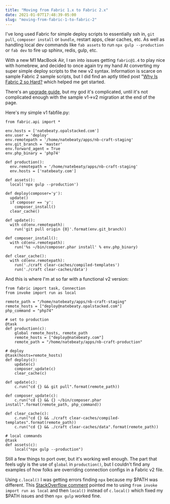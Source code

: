 ```yaml
---
title: "Moving from Fabric 1.x to Fabric 2.x"
date: 2021-01-07T17:48:39-05:00
slug: "moving-from-fabric-1-to-fabric-2"
---
```


I've long used Fabric for simple deploy scripts to essentially ssh in, `git pull`, `composer install` or `bundle`, restart apps, clear caches, etc. As well as handling local dev commands like `fab assets` to run `npx gulp --production` or `fab dev` to fire up sphinx, redis, gulp, etc.

With a new M1 MacBook Air, I ran into issues getting `fabric@1.4` to play nice with homebrew, and decided to once again try my hand At converting my super simple deploy scripts to the new v2 syntax. Information is scarce on sample Fabric 2 sample scripts, but I did find an aptly titled post "[Why Is Fabric 2 so Hard?](https://vsupalov.com/fabric-2-example-fabfile/) which helped me get started.

There's an [upgrade guide](http://www.fabfile.org/upgrading.html), but my god it's complicated, until it's not complicated enough with the sample v1->v2 migration at the end of the page.

Here's my simple v1 fabfile.py:

    from fabric.api import *

    env.hosts = ['natebeaty.opalstacked.com']
    env.user = 'deploy'
    env.remotepath = '/home/natebeaty/apps/nb-craft-staging'
    env.git_branch = 'master'
    env.forward_agent = True
    env.php_binary = 'php74'

    def production():
      env.remotepath = '/home/natebeaty/apps/nb-craft-staging'
      env.hosts = ['natebeaty.com']

    def assets():
      local('npx gulp --production')

    def deploy(composer='y'):
      update()
      if composer == 'y':
        composer_install()
      clear_cache()

    def update():
      with cd(env.remotepath):
        run('git pull origin {0}'.format(env.git_branch))

    def composer_install():
      with cd(env.remotepath):
        run('%s ~/bin/composer.phar install' % env.php_binary)

    def clear_cache():
      with cd(env.remotepath):
        run('./craft clear-caches/compiled-templates')
        run('./craft clear-caches/data')

And this is where I'm at so far with a functional v2 version:

    from fabric import task, Connection
    from invoke import run as local

    remote_path = "/home/natebeaty/apps/nb-craft-staging"
    remote_hosts = ["deploy@natebeaty.opalstacked.com"]
    php_command = "php74"

    # set to production
    @task
    def production(c):
        global remote_hosts, remote_path
        remote_hosts = ["deploy@natebeaty.com"]
        remote_path = "/home/natebeaty/apps/nb-craft-production"

    # deploy
    @task(hosts=remote_hosts)
    def deploy(c):
        update(c)
        composer_update(c)
        clear_cache(c)

    def update(c):
        c.run("cd {} && git pull".format(remote_path))

    def composer_update(c):
        c.run("cd {} && {} ~/bin/composer.phar install".format(remote_path, php_command))

    def clear_cache(c):
        c.run("cd {} && ./craft clear-caches/compiled-templates".format(remote_path))
        c.run("cd {} && ./craft clear-caches/data".format(remote_path))

    # local commands
    @task
    def assets(c):
        local("npx gulp --production")

Still a few things to port over, but it's working well enough. The part that feels ugly is the use of `global` in `production()`, but I couldn't find any examples of how folks are overriding connection configs in a Fabric v2 file.

Using `c.local()` I was getting errors finding `npx` because my $PATH was different. This [StackOverflow comment](https://stackoverflow.com/questions/51793744/how-do-i-run-a-local-command-with-fabric-2#comment109146032_55704170) pointed me to using `from invoke import run as local` and then `local()` instead of `c.local()` which fixed my $PATH issues and then `npx gulp` worked fine.

